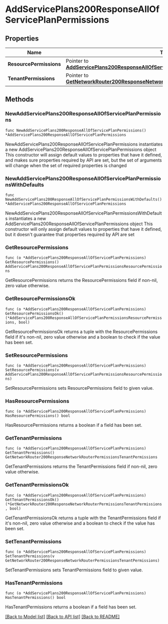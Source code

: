# AddServicePlans200ResponseAllOfServicePlanPermissions

## Properties

Name | Type | Description | Notes
------------ | ------------- | ------------- | -------------
**ResourcePermissions** | Pointer to [**AddServicePlans200ResponseAllOfServicePlanPermissionsResourcePermissions**](AddServicePlans200ResponseAllOfServicePlanPermissionsResourcePermissions.md) |  | [optional] 
**TenantPermissions** | Pointer to [**GetNetworkRouter200ResponseNetworkRouterPermissionsTenantPermissions**](GetNetworkRouter200ResponseNetworkRouterPermissionsTenantPermissions.md) |  | [optional] 

## Methods

### NewAddServicePlans200ResponseAllOfServicePlanPermissions

`func NewAddServicePlans200ResponseAllOfServicePlanPermissions() *AddServicePlans200ResponseAllOfServicePlanPermissions`

NewAddServicePlans200ResponseAllOfServicePlanPermissions instantiates a new AddServicePlans200ResponseAllOfServicePlanPermissions object
This constructor will assign default values to properties that have it defined,
and makes sure properties required by API are set, but the set of arguments
will change when the set of required properties is changed

### NewAddServicePlans200ResponseAllOfServicePlanPermissionsWithDefaults

`func NewAddServicePlans200ResponseAllOfServicePlanPermissionsWithDefaults() *AddServicePlans200ResponseAllOfServicePlanPermissions`

NewAddServicePlans200ResponseAllOfServicePlanPermissionsWithDefaults instantiates a new AddServicePlans200ResponseAllOfServicePlanPermissions object
This constructor will only assign default values to properties that have it defined,
but it doesn't guarantee that properties required by API are set

### GetResourcePermissions

`func (o *AddServicePlans200ResponseAllOfServicePlanPermissions) GetResourcePermissions() AddServicePlans200ResponseAllOfServicePlanPermissionsResourcePermissions`

GetResourcePermissions returns the ResourcePermissions field if non-nil, zero value otherwise.

### GetResourcePermissionsOk

`func (o *AddServicePlans200ResponseAllOfServicePlanPermissions) GetResourcePermissionsOk() (*AddServicePlans200ResponseAllOfServicePlanPermissionsResourcePermissions, bool)`

GetResourcePermissionsOk returns a tuple with the ResourcePermissions field if it's non-nil, zero value otherwise
and a boolean to check if the value has been set.

### SetResourcePermissions

`func (o *AddServicePlans200ResponseAllOfServicePlanPermissions) SetResourcePermissions(v AddServicePlans200ResponseAllOfServicePlanPermissionsResourcePermissions)`

SetResourcePermissions sets ResourcePermissions field to given value.

### HasResourcePermissions

`func (o *AddServicePlans200ResponseAllOfServicePlanPermissions) HasResourcePermissions() bool`

HasResourcePermissions returns a boolean if a field has been set.

### GetTenantPermissions

`func (o *AddServicePlans200ResponseAllOfServicePlanPermissions) GetTenantPermissions() GetNetworkRouter200ResponseNetworkRouterPermissionsTenantPermissions`

GetTenantPermissions returns the TenantPermissions field if non-nil, zero value otherwise.

### GetTenantPermissionsOk

`func (o *AddServicePlans200ResponseAllOfServicePlanPermissions) GetTenantPermissionsOk() (*GetNetworkRouter200ResponseNetworkRouterPermissionsTenantPermissions, bool)`

GetTenantPermissionsOk returns a tuple with the TenantPermissions field if it's non-nil, zero value otherwise
and a boolean to check if the value has been set.

### SetTenantPermissions

`func (o *AddServicePlans200ResponseAllOfServicePlanPermissions) SetTenantPermissions(v GetNetworkRouter200ResponseNetworkRouterPermissionsTenantPermissions)`

SetTenantPermissions sets TenantPermissions field to given value.

### HasTenantPermissions

`func (o *AddServicePlans200ResponseAllOfServicePlanPermissions) HasTenantPermissions() bool`

HasTenantPermissions returns a boolean if a field has been set.


[[Back to Model list]](../README.md#documentation-for-models) [[Back to API list]](../README.md#documentation-for-api-endpoints) [[Back to README]](../README.md)


